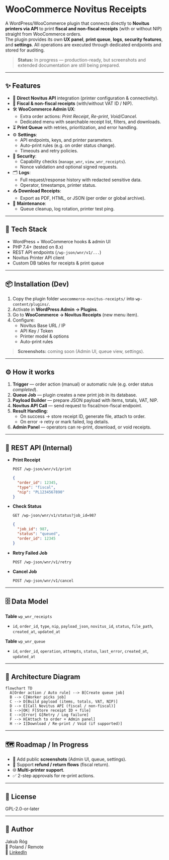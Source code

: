 # WooCommerce Novitus Receipts

A WordPress/WooCommerce plugin that connects directly to **Novitus printers via API** to print **fiscal and non-fiscal receipts** (with or without NIP) straight from WooCommerce orders.  
The plugin provides its own **UX panel**, **print queue**, **logs**, **security features**, and **settings**. All operations are executed through dedicated endpoints and stored for auditing.  

> **Status:** In progress — production-ready, but screenshots and extended documentation are still being prepared.

---

## ✨ Features

- 🔌 **Direct Novitus API** integration (printer configuration & connectivity).
- 🧾 **Fiscal & non-fiscal receipts** (with/without VAT ID / NIP).
- 🛠️ **WooCommerce Admin UX**:
  - Extra order actions: *Print Receipt*, *Re-print*, *Void/Cancel*.
  - Dedicated menu with searchable receipt list, filters, and downloads.
- ⏳ **Print Queue** with retries, prioritization, and error handling.
- ⚙️ **Settings**:
  - API endpoints, keys, and printer parameters.
  - Auto-print rules (e.g. on order status change).
  - Timeouts and retry policies.
- 🔐 **Security**:
  - Capability checks (`manage_wnr`, `view_wnr_receipts`).
  - Nonce validation and optional signed requests.
- 🗂️ **Logs**:
  - Full request/response history with redacted sensitive data.
  - Operator, timestamps, printer status.
- 📥 **Download Receipts**:
  - Export as PDF, HTML, or JSON (per order or global archive).
- 🧹 **Maintenance**:
  - Queue cleanup, log rotation, printer test ping.

---

## 🧱 Tech Stack

- WordPress + WooCommerce hooks & admin UI  
- PHP 7.4+ (tested on 8.x)  
- REST API endpoints (`/wp-json/wnr/v1/...`)  
- Novitus Printer API client  
- Custom DB tables for receipts & print queue  

---

## 📦 Installation (Dev)

1. Copy the plugin folder `woocommerce-novitus-receipts/` into `wp-content/plugins/`.
2. Activate in **WordPress Admin → Plugins**.
3. Go to **WooCommerce → Novitus Receipts** (new menu item).
4. Configure:
   - Novitus Base URL / IP
   - API Key / Token
   - Printer model & options
   - Auto-print rules  

> **Screenshots:** coming soon (Admin UI, queue view, settings).

---

## ⚙️ How it works

1. **Trigger** — order action (manual) or automatic rule (e.g. order status *completed*).  
2. **Queue Job** — plugin creates a new print job in its database.  
3. **Payload Builder** — prepare JSON payload with items, totals, VAT, NIP.  
4. **Novitus API Call** — send request to fiscal/non-fiscal endpoint.  
5. **Result Handling**:
   - On success → store receipt ID, generate file, attach to order.  
   - On error → retry or mark failed, log details.  
6. **Admin Panel** — operators can re-print, download, or void receipts.  

---

## 🔌 REST API (Internal)

- **Print Receipt**
  ```http
  POST /wp-json/wnr/v1/print
  ```
  ```json
  {
    "order_id": 12345,
    "type": "fiscal",
    "nip": "PL1234567890"
  }
  ```

- **Check Status**
  ```http
  GET /wp-json/wnr/v1/status?job_id=987
  ```
  ```json
  {
    "job_id": 987,
    "status": "queued",
    "order_id": 12345
  }
  ```

- **Retry Failed Job**
  ```http
  POST /wp-json/wnr/v1/retry
  ```

- **Cancel Job**
  ```http
  POST /wp-json/wnr/v1/cancel
  ```

---

## 🗄️ Data Model

**Table** `wp_wnr_receipts`  
- `id`, `order_id`, `type`, `nip`, `payload_json`, `novitus_id`, `status`, `file_path`, `created_at`, `updated_at`

**Table** `wp_wnr_queue`  
- `id`, `order_id`, `operation`, `attempts`, `status`, `last_error`, `created_at`, `updated_at`

---

## 🧭 Architecture Diagram

```mermaid
flowchart TD
  A[Order action / Auto rule] --> B[Create queue job]
  B --> C[Worker picks job]
  C --> D[Build payload (items, totals, VAT, NIP)]
  D --> E[Call Novitus API (fiscal / non-fiscal)]
  E -->|OK| F[Store receipt ID + file]
  E -->|Error| G[Retry / Log failure]
  F --> H[Attach to order + Admin panel]
  H --> I[Download / Re-print / Void (if supported)]
```

---

## 🗺️ Roadmap / In Progress

- 📸 Add public **screenshots** (Admin UI, queue, settings).  
- 🔄 Support **refund / return flows** (fiscal return).  
- 🌐 **Multi-printer support**.  
- ✅ 2-step approvals for re-print actions.  

---

## 📄 License

GPL-2.0-or-later  

---

## 👤 Author

Jakub Róg  
📍 Poland / Remote  
🔗 [LinkedIn](https://www.linkedin.com/in/jakub-róg-a15152380/)  
